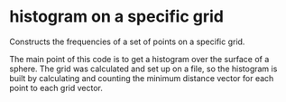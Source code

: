 # histogram on a specific grid

Constructs the frequencies of a set of points on a specific grid.

The main point of this code is to get a histogram over the surface of a sphere. The grid was calculated and set up on a file, so the histogram is built by calculating and counting the minimum distance vector for each point to each grid vector.
